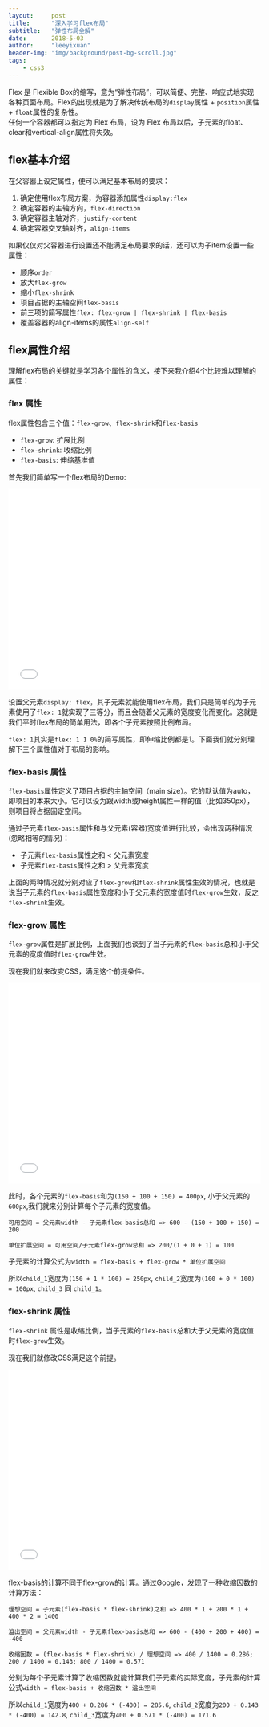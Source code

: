 ```yaml
---
layout:     post
title:      "深入学习flex布局"
subtitle:   "弹性布局全解"
date:       2018-5-03
author:     "leeyixuan"
header-img: "img/background/post-bg-scroll.jpg"
tags:
    - css3
---
```


Flex 是 Flexible Box的缩写，意为“弹性布局”，可以简便、完整、响应式地实现各种页面布局。Flex的出现就是为了解决传统布局的`display`属性 + `position`属性 + `float`属性的复杂性。   
任何一个容器都可以指定为 Flex 布局，设为 Flex 布局以后，子元素的float、clear和vertical-align属性将失效。

## flex基本介绍
在父容器上设定属性，便可以满足基本布局的要求：
1. 确定使用flex布局方案，为容器添加属性`display:flex`
2. 确定容器的主轴方向，`flex-direction`
3. 确定容器主轴对齐，`justify-content`
4. 确定容器交叉轴对齐，`align-items`

如果仅仅对父容器进行设置还不能满足布局要求的话，还可以为子item设置一些属性：
- 顺序`order`
- 放大`flex-grow`
- 缩小`flex-shrink`
- 项目占据的主轴空间`flex-basis`
- 前三项的简写属性`flex: flex-grow | flex-shrink | flex-basis`
- 覆盖容器的align-items的属性`align-self`



## flex属性介绍
理解flex布局的关键就是学习各个属性的含义，接下来我介绍4个比较难以理解的属性：

### flex 属性

flex属性包含三个值：`flex-grow`、`flex-shrink`和`flex-basis`

+ `flex-grow`: 扩展比例
+ `flex-shrink`: 收缩比例
+ `flex-basis`: 伸缩基准值

首先我们简单写一个flex布局的Demo:
<iframe height='400' scrolling='no' title='flex' src='//codepen.io/Imomo/embed/mjbVdW/?height=119&theme-id=33983&default-tab=css,result&embed-version=2' frameborder='no' allowtransparency='true' allowfullscreen='true' style='width: 100%;'>See the Pen <a href='https://codepen.io/Imomo/pen/mjbVdW/'>flex</a> by Imomo (<a href='https://codepen.io/Imomo'>@Imomo</a>) on <a href='https://codepen.io'>CodePen</a>.
</iframe>

设置父元素`display: flex`，其子元素就能使用flex布局，我们只是简单的为子元素使用了`flex: 1`就实现了三等分，而且会随着父元素的宽度变化而变化。这就是我们平时flex布局的简单用法，即各个子元素按照比例布局。

`flex: 1`其实是`flex: 1 1 0%`的简写属性，即伸缩比例都是1。下面我们就分别理解下三个属性值对于布局的影响。

### flex-basis 属性

`flex-basis`属性定义了项目占据的主轴空间（main size）。它的默认值为auto，即项目的本来大小。它可以设为跟width或height属性一样的值（比如350px），则项目将占据固定空间。

通过子元素`flex-basis`属性和与父元素(容器)宽度值进行比较，会出现两种情况(忽略相等的情况)：
+ 子元素`flex-basis`属性之和 < 父元素宽度
+ 子元素`flex-basis`属性之和 > 父元素宽度

上面的两种情况就分别对应了`flex-grow`和`flex-shrink`属性生效的情况，也就是说当子元素的`flex-basis`属性宽度和小于父元素的宽度值时`flex-grow`生效，反之`flex-shrink`生效。

### flex-grow 属性

`flex-grow`属性是扩展比例，上面我们也谈到了当子元素的`flex-basis`总和小于父元素的宽度值时`flex-grow`生效。

现在我们就来改变CSS，满足这个前提条件。

<iframe height='400' scrolling='no' title='flex-grow' src='//codepen.io/Imomo/embed/jpNbRx/?height=135&theme-id=33983&default-tab=css,result&embed-version=2' frameborder='no' allowtransparency='true' allowfullscreen='true' style='width: 100%;'>See the Pen <a href='https://codepen.io/Imomo/pen/jpNbRx/'>flex-grow</a> by Imomo (<a href='https://codepen.io/Imomo'>@Imomo</a>) on <a href='https://codepen.io'>CodePen</a>.
</iframe>

此时，各个元素的`flex-basis`和为`(150 + 100 + 150) = 400px`, 小于父元素的`600px`,我们就来分别计算每个子元素的宽度值。
```
可用空间 = 父元素width - 子元素flex-basis总和 => 600 - (150 + 100 + 150) = 200

单位扩展空间 = 可用空间/子元素flex-grow总和 => 200/(1 + 0 + 1) = 100
```
子元素的计算公式为`width = flex-basis + flex-grow * 单位扩展空间`

所以`child_1`宽度为`(150 + 1 * 100) = 250px`, `child_2`宽度为`(100 + 0 * 100) = 100px`, `child_3` 同 `child_1`。

### flex-shrink 属性

`flex-shrink` 属性是收缩比例，当子元素的`flex-basis`总和大于父元素的宽度值时`flex-grow`生效。

现在我们就修改CSS满足这个前提。

<iframe height='400' scrolling='no' title='flex-shrink' src='//codepen.io/Imomo/embed/rrBOXb/?height=106&theme-id=33983&default-tab=css,result&embed-version=2' frameborder='no' allowtransparency='true' allowfullscreen='true' style='width: 100%;'>See the Pen <a href='https://codepen.io/Imomo/pen/rrBOXb/'>flex-shrink</a> by Imomo (<a href='https://codepen.io/Imomo'>@Imomo</a>) on <a href='https://codepen.io'>CodePen</a>.
</iframe>



flex-basis的计算不同于flex-grow的计算。通过Google，发现了一种收缩因数的计算方法：
```
理想空间 = 子元素(flex-basis * flex-shrink)之和 => 400 * 1 + 200 * 1 + 400 * 2 = 1400

溢出空间 = 父元素width - 子元素flex-basis总和 => 600 - (400 + 200 + 400) = -400

收缩因数 = (flex-basis * flex-shrink) / 理想空间 => 400 / 1400 = 0.286; 200 / 1400 = 0.143; 800 / 1400 = 0.571
```
分别为每个子元素计算了收缩因数就能计算我们子元素的实际宽度，子元素的计算公式`width = flex-basis + 收缩因数 * 溢出空间`

所以`child_1`宽度为`400 + 0.286 * (-400) = 285.6`, `child_2`宽度为`200 + 0.143 * (-400) = 142.8`, `child_3`宽度为`400 + 0.571 * (-400) = 171.6`

